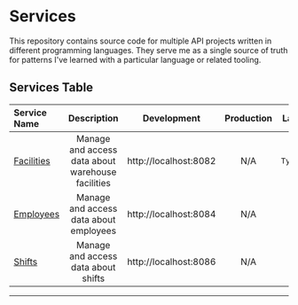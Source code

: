 # Services

This repository contains source code for multiple API projects written in
different programming languages. They serve me as a single source of truth for
patterns I've learned with a particular language or related tooling.

## Services Table

| Service Name    |                    Description                    |      Development      | Production |   Language   |
| :-------------- | :-----------------------------------------------: | :-------------------: | :--------: | :----------: |
| [Facilities][1] | Manage and access data about warehouse facilities | http://localhost:8082 |    N/A     | `TypeScript` |
| [Employees][2]  |      Manage and access data about employees       | http://localhost:8084 |    N/A     |     `Go`     |
| [Shifts][3]     |        Manage and access data about shifts        | http://localhost:8086 |    N/A     |     `C#`     |

---

[1]: ./Facilities/README.md
[2]: ./Employees/README.md
[3]: ./Shifts/README.md
